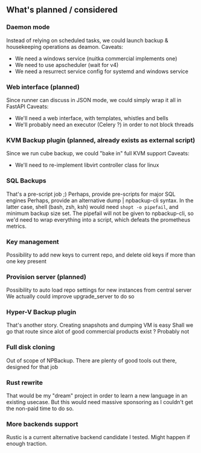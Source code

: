 ## What's planned / considered

### Daemon mode
Instead of relying on scheduled tasks, we could launch backup & housekeeping operations as deamon.
Caveats:
 - We need a windows service (nuitka commercial implements one)
 - We need to use apscheduler (wait for v4)
 - We need a resurrect service config for systemd and windows service

### Web interface (planned)
Since runner can discuss in JSON mode, we could simply wrap it all in FastAPI
Caveats:
 - We'll need a web interface, with templates, whistles and bells
 - We'll probably need an executor (Celery ?) in order to not block threads

### KVM Backup plugin (planned, already exists as external script)
Since we run cube backup, we could "bake in" full KVM support
Caveats:
 - We'll need to re-implement libvirt controller class for linux

### SQL Backups
That's a pre-script job ;)
Perhaps, provide pre-scripts for major SQL engines
Perhaps, provide an alternative dump | npbackup-cli syntax.
In the latter case, shell (bash, zsh, ksh) would need `shopt -o pipefail`, and minimum backup size set.
The pipefail will not be given to npbackup-cli, so we'd need to wrap everything into a script, which defeats the prometheus metrics.

### Key management
Possibility to add new keys to current repo, and delete old keys if more than one key present

### Provision server (planned)
Possibility to auto load repo settings for new instances from central server
We actually could improve upgrade_server to do so

### Hyper-V Backup plugin
That's another story. Creating snapshots and dumping VM is easy
Shall we go that route since alot of good commercial products exist ? Probably not

### Full disk cloning
Out of scope of NPBackup. There are plenty of good tools out there, designed for that job

### Rust rewrite
That would be my "dream" project in order to learn a new language in an existing usecase.
But this would need massive sponsoring as I couldn't get the non-paid time to do so.

### More backends support
Rustic is a current alternative backend candidate I tested. Might happen if enough traction.